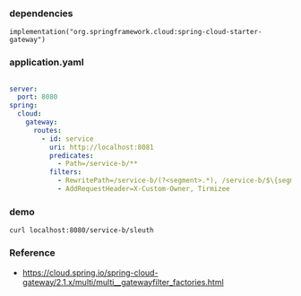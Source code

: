 ### dependencies

    implementation("org.springframework.cloud:spring-cloud-starter-gateway")

### application.yaml

``` yaml

server:
  port: 8080
spring:
  cloud:
    gateway:
      routes:
        - id: service
          uri: http://localhost:8081
          predicates:
            - Path=/service-b/**
          filters:
            - RewritePath=/service-b/(?<segment>.*), /service-b/$\{segment}
            - AddRequestHeader=X-Custom-Owner, Tirmizee

```

### demo

    curl localhost:8080/service-b/sleuth

### Reference

- https://cloud.spring.io/spring-cloud-gateway/2.1.x/multi/multi__gatewayfilter_factories.html